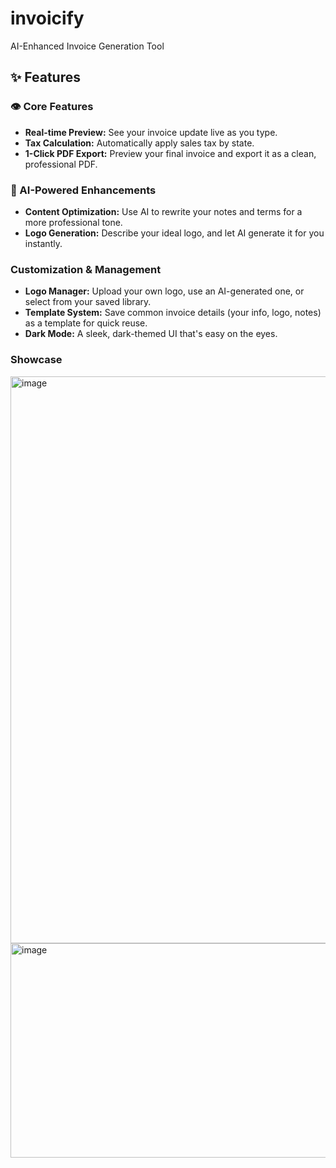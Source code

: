 # invoicify
AI-Enhanced Invoice Generation Tool


## ✨ Features

### 👁️ Core Features
- **Real-time Preview:** See your invoice update live as you type.
- **Tax Calculation:** Automatically apply sales tax by state.
- **1-Click PDF Export:** Preview your final invoice and export it as a clean, professional PDF.

### 🤖 AI-Powered Enhancements
- **Content Optimization:** Use AI to rewrite your notes and terms for a more professional tone.
- **Logo Generation:** Describe your ideal logo, and let AI generate it for you instantly.


### Customization & Management
- **Logo Manager:** Upload your own logo, use an AI-generated one, or select from your saved library.
- **Template System:** Save common invoice details (your info, logo, notes) as a template for quick reuse.
- **Dark Mode:** A sleek, dark-themed UI that's easy on the eyes.


### Showcase
<img width="1657" height="907" alt="image" src="https://github.com/user-attachments/assets/0dff165a-883c-4dfa-a588-a647000b9e17" />
<img width="1635" height="343" alt="image" src="https://github.com/user-attachments/assets/ab08f1f5-a80c-4bed-a05f-8959fbe5e1e1" />
